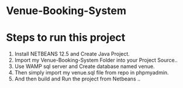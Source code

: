 # Venue-Booking-System
# Steps to run this project
1. Install NETBEANS 12.5 and Create Java Project.
2. Import my Venue-Booking-System Folder into your Project Source..
3. Use WAMP sql server and Create database named venue.
4. Then simply import my venue.sql file from repo in phpmyadmin.
5. And then build and Run the project from Netbeans ..
